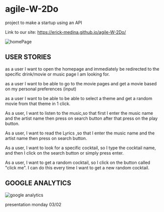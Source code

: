 # agile-W-2Do
project to make a startup using an API

Link to our site: https://erick-medina.github.io/agile-W-2Do/

![homePage](https://raw.githubusercontent.com/erick-medina/agile-W-2Do/master/images/homePage.png)

USER STORIES
------------
as a user I want to open the homepage and immediately be redirected to the specific drink/movie or music page I am looking for. 

as a user I want to be able to go to the movie pages and get a movie based on my personal preferences (input)

as a user I want to be able to be able to select a theme and get a random movie from that theme in 1 click.

As a user, I want to listen to the music,so that first I enter the music name and the artist name then press on search button after that press on the play button.

As a user, I want to read the Lyrics ,so that I enter the music name and the artist name then press on search button. 

As a user, I want to look for a specific cocktail, so I type the cocktail name, and then I click on the search button or simply press enter.

As a user, I want to get a random cocktail, so I click on the button called "click me". I can do this every time I want to get a new random cocktail.

GOOGLE ANALYTICS
------------
![google analytics](https://raw.githubusercontent.com/erick-medina/agile-W-2Do/master/images/analytics.png)


presentation monday 03/02


